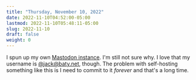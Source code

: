 ```yaml
---
title: "Thursday, November 10, 2022"
date: 2022-11-10T04:52:00-05:00
lastmod: 2022-11-10T05:48:11-05:00
slug: 2022-11-10
draft: false
weight: 0
---
```


I spun up my own [Mastodon instance](https://social.baty.net). I'm still not sure why. I love that my username is [@jack@baty.net](https://social.baty.net/@jack), though. The problem with self-hosting something like this is I need to commit to it _forever_ and that's a long time.


[//]: # "Exported with love from a post written in Org mode"
[//]: # "- https://github.com/kaushalmodi/ox-hugo"